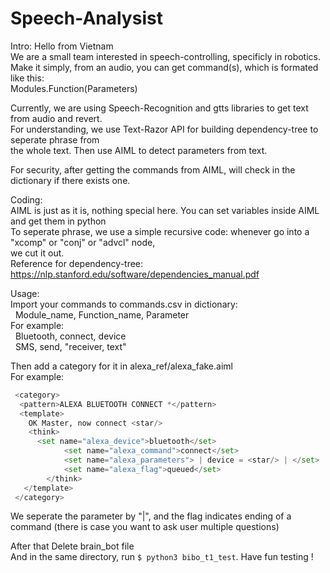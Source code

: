 # Speech-Analysist
Intro:
Hello from Vietnam  
We are a small team interested in speech-controlling, specificly in robotics.  
Make it simply, from an audio, you can get command(s), which is formated like this:  
  Modules.Function(Parameters)  
  
Currently, we are using Speech-Recognition and gtts libraries to get text from audio and revert.  
For understanding, we use Text-Razor API for building dependency-tree to seperate phrase from   
the whole text. Then use AIML to detect parameters from text.  
  
For security, after getting the commands from AIML, will check in the dictionary if there exists one.  
  
Coding:  
 AIML is just as it is, nothing special here. You can set variables inside AIML and get them in python  
 To seperate phrase, we use a simple recursive code: whenever go into a "xcomp" or "conj" or "advcl" node,   
 we cut it out.  
 Reference for dependency-tree: https://nlp.stanford.edu/software/dependencies_manual.pdf  
  
Usage:  
Import your commands to commands.csv in dictionary:  
&nbsp;&nbsp;Module_name, Function_name, Parameter  
For example:  
&nbsp;&nbsp;Bluetooth, connect, device  
&nbsp;&nbsp;SMS, send, "receiver, text"  
  
Then add a category for it in alexa_ref/alexa_fake.aiml  
For example:
```python
 <category>
  <pattern>ALEXA BLUETOOTH CONNECT *</pattern>
  <template>
    OK Master, now connect <star/>
    <think>
      <set name="alexa_device">bluetooth</set>
			<set name="alexa_command">connect</set>
			<set name="alexa_parameters"> | device = <star/> | </set>
			<set name="alexa_flag">queued</set>
		</think>
   </template>
 </category>
```
We seperate the parameter by "|", and the flag indicates ending of a command (there is case you want to ask user multiple questions)  
  
After that Delete brain_bot file  
And in the same directory, run ```$ python3 bibo_t1_test```. Have fun testing !


